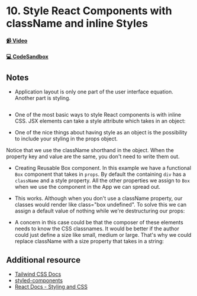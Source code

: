 # 10. Style React Components with className and inline Styles

#### [📹 Video]()

#### [💻 CodeSandbox](https://codesandbox.io/s/github/kentcdodds/beginners-guide-to-react/tree/codesandbox/10-styling?from-embed)

## Notes

- Application layout is only one part of the user interface equation. Another part is styling.

```html

```

- One of the most basic ways to style React components is with inline CSS. JSX elements can take a style attribute which takes in an object:

- One of the nice things about having style as an object is the possibility to include your styling in the props object.

Notice that we use the className shorthand in the object. When the property key and value are the same, you don't need to write them out.

- Creating Reusable Box component. In this example we have a functional `Box` component that takes in `props`. By default the containing `div` has a `className` and a style property. All the other properties we assign to `Box` when we use the component in the App we can spread out.

- This works. Although when you don't use a className property, our classes would render like class="box undefined". To solve this we can assign a default value of nothing while we're destructuring our props:

- A concern in this case could be that the composer of these elements needs to know the CSS classnames. It would be better if the author could just define a size like small, medium or large. That's why we could replace className with a size property that takes in a string:

## Additional resource

- [Tailwind CSS Docs](https://tailwindcss.com)
- [styled-components](https://github.com/styled-components/styled-components)
- [React Docs - Styling and CSS](https://reactjs.org/docs/faq-styling.html)
